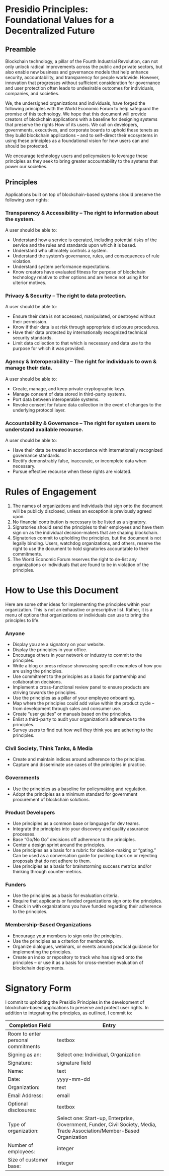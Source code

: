 # Presidio Principles: <br> Foundational Values for a Decentralized Future

## Preamble
Blockchain technology, a pillar of the Fourth Industrial Revolution, can not only unlock radical improvements across the public and private sectors, but also enable new business and governance models that help enhance security, accountability, and transparency for people worldwide. However, innovation that progresses without sufficient consideration for governance and user protection often leads to undesirable outcomes for individuals, companies, and societies. 

We, the undersigned organizations and individuals, have forged the following principles with the World Economic Forum to help safeguard the promise of this technology. We hope that this document will provide creators of blockchain applications with a baseline for designing systems that preserve the rights How of its users.
We call on developers, governments, executives, and corporate boards to uphold these tenets as they build blockchain applications – and to self-direct their ecosystems in using these principles as a foundational vision for how users can and should be protected. 

We encourage technology users and policymakers to leverage these principles as they seek to bring greater accountability to the systems that power our societies.


## Principles
Applications built on top of blockchain-based systems should preserve the following user rights: 

### Transparency & Accessibility – The right to information about the system. 
A user should be able to:
*   Understand how a service is operated, including potential risks of the service and the rules and standards upon which it is based. 
*  Understand who ultimately controls a system.
*  Understand the system’s governance, rules, and consequences of rule violation.
*  Understand system performance expectations.
*  Know creators have evaluated fitness for purpose of blockchain technology relative to other options and are hence not using it for ulterior motives. 

### Privacy & Security – The right to data protection. 
A user should be able to:
*  Ensure their data is not accessed, manipulated, or destroyed without their permission.
*  Know if their data is at risk through appropriate disclosure procedures.
*  Have their data protected by internationally recognized technical security standards. 
*  Limit data collection to that which is necessary and data use to the purpose for which it was provided.

### Agency & Interoperability – The right for individuals to own & manage their data.
A user should be able to:
*  Create, manage, and keep private cryptographic keys.
*  Manage consent of data stored in third-party systems.
*  Port data between interoperable systems.
*  Revoke consent for future data collection in the event of changes to the underlying protocol layer. 

### Accountability & Governance – The right for system users to understand available recourse.
A user should be able to:
*  Have their data be treated in accordance with internationally recognized governance standards.
*  Rectify demonstrably false, inaccurate, or incomplete data when necessary.
*  Pursue effective recourse when these rights are violated.
 

# Rules of Engagement

1.  The names of organizations and individuals that sign onto the document will be publicly disclosed, unless an exception is previously agreed upon. 
1.  No financial contribution is necessary to be listed as a signatory. 
1.  Signatories should send the principles to their employees and have them sign on as the individual decision-makers that are shaping blockchain.
1.  Signatories commit to upholding the principles, but the document is not legally binding. Users, watchdog organizations, and others, reserve the right to use the document to hold signatories accountable to their commitments.
1.  The World Economic Forum reserves the right to de-list any organizations or individuals that are found to be in violation of the principles. 


# How to Use this Document
 Here are some other ideas for implementing the principles within your organization. This is not an exhaustive or prescriptive list. Rather, it is a menu of options that organizations or individuals can use to bring the principles to life. 

### Anyone
*  Display you are a signatory on your website.
*  Display the principles in your office.
*  Encourage others in your network or industry to commit to the principles.
*  Write a blog or press release showcasing specific examples of how you are using the principles.
*  Use commitment to the principles as a basis for partnership and collaboration decisions.
*  Implement a cross-functional review panel to ensure products are striving towards the principles.
*  Use the principles as a pillar of your employee onboarding.
*  Map where the principles could add value within the product cycle – from development through sales and consumer use.
*  Create “user guides” or manuals based on the principles.
*  Enlist a third-party to audit your organization’s adherence to the principles.
*  Survey users to find out how well they think you are adhering to the principles. 

### Civil Society, Think Tanks, & Media
*  Create and maintain indices around adherence to the principles.
*  Capture and disseminate use cases of the principles in practice.

### Governments
*  Use the principles as a baseline for policymaking and regulation.
*  Adopt the principles as a minimum standard for government procurement of blockchain solutions.

### Product Developers
*  Use principles as a common base or language for dev teams.
*  Integrate the principles into your discovery and quality assurance processes.
*  Base “Go/No Go” decisions off adherence to the principles.
*  Center a design sprint around the principles.
*  Use principles as a basis for a rubric for decision-making or “gating.” Can be used as a conversation guide for pushing back on or rejecting proposals that do not adhere to them. 
*  Use principles as a basis for brainstorming success metrics and/or thinking through counter-metrics.

### Funders
*  Use the principles as a basis for evaluation criteria.
*  Require that applicants or funded organizations sign onto the principles.
*  Check in with organizations you have funded regarding their adherence to the principles. 

### Membership-Based Organizations 
*  Encourage your members to sign onto the principles.
*  Use the principles as a criterion for membership.
*  Organize dialogues, webinars, or events around practical guidance for implementing the principles.
*  Create an index or repository to track who has signed onto the principles – or use it as a basis for cross-member evaluation of blockchain deployments.


# Signatory Form
 I commit to upholding the Presidio Principles in the development of blockchain-based applications to preserve and protect user rights.
In addition to integrating the principles, as outlined, I commit to:

| Completion Field | Entry |
| ----- | ----- |
| Room to enter personal commitments | textbox |
| Signing as an: | Select one: Individual, Organization |
| Signature: | signature field |
| Name: | text |
| Date: | yyyy-mm-dd |
| Organization: | text |
| Email Address: | email |
| Optional disclosures: | textbox |
| Type of organization: | Select one: Start-up, Enterprise, Government, Funder, Civil Society, Media, Trade Association/Member-Based Organization
| Number of employees: | integer |
| Size of customer base: | integer |
 

